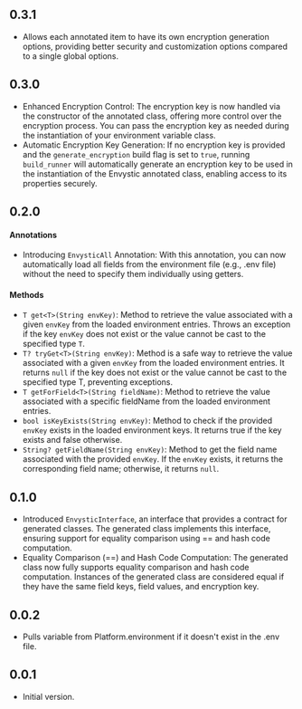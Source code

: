 ## 0.3.1

- Allows each annotated item to have its own encryption generation options, providing better security and customization options compared to a single global options.

## 0.3.0

- Enhanced Encryption Control: The encryption key is now handled via the constructor of the annotated class, offering more control over the encryption process. You can pass the encryption key as needed during the instantiation of your environment variable class.
- Automatic Encryption Key Generation: If no encryption key is provided and the `generate_encryption` build flag is set to `true`, running `build_runner` will automatically generate an encryption key to be used in the instantiation of the Envystic annotated class, enabling access to its properties securely.


## 0.2.0

#### Annotations
- Introducing `EnvysticAll` Annotation: With this annotation, you can now automatically load all fields from the environment file (e.g., .env file) without the need to specify them individually using getters.

#### Methods
- `T get<T>(String envKey)`: Method to retrieve the value associated with a given `envKey` from the loaded environment entries. Throws an exception if the key `envKey` does not exist or the value cannot be cast to the specified type `T`.
- `T? tryGet<T>(String envKey)`: Method is a safe way to retrieve the value associated with a given `envKey` from the loaded environment entries. It returns `null` if the key does not exist or the value cannot be cast to the specified type T, preventing exceptions.
- `T getForField<T>(String fieldName)`: Method to retrieve the value associated with a specific fieldName from the loaded environment entries.
- `bool isKeyExists(String envKey)`: Method to check if the provided `envKey` exists in the loaded environment keys. It returns true if the key exists and false otherwise.
- `String? getFieldName(String envKey)`: Method to get the field name associated with the provided `envKey`. If the `envKey` exists, it returns the corresponding field name; otherwise, it returns `null`.

## 0.1.0

- Introduced `EnvysticInterface`, an interface that provides a contract for generated classes. The generated class implements this interface, ensuring support for equality comparison using == and hash code computation.
- Equality Comparison (==) and Hash Code Computation: The generated class now fully supports equality comparison and hash code computation. Instances of the generated class are considered equal if they have the same field keys, field values, and encryption key. 

## 0.0.2

- Pulls variable from Platform.environment if it doesn't exist in the .env file.

## 0.0.1

- Initial version.
